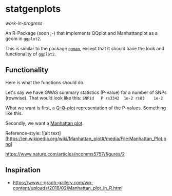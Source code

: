 # statgenplots

*work-in-progress*

An R-Package (soon ;-) that implements QQplot and Manhattanplot as a geom in `ggplot2`.

This is similar to the package [`qqman`](http://www.gettinggeneticsdone.com/2014/05/qqman-r-package-for-qq-and-manhattan-plots-for-gwas-results.html), except that it should have the look and functionality of `ggplot2`.

## Functionality

Here is what the functions should do. 

Let's say we have GWAS summary statistics (P-value) for a number of SNPs (rowwise). That would look like this:
`
SNPid   P
rs3342  1e-2
rs83    1e-2
`

What we want is first, a [Q-Q-plot](https://en.wikipedia.org/wiki/Q%E2%80%93Q_plot) representation of the P-values. Something like this. 

Secondly, we want a [Manhattan plot](https://en.wikipedia.org/wiki/Manhattan_plot).

Reference-style: 
![alt text][https://en.wikipedia.org/wiki/Manhattan_plot#/media/File:Manhattan_Plot.png]

[logo]: https://en.wikipedia.org/wiki/Manhattan_plot#/media/File:Manhattan_Plot.png "Logo Title Text 2"



https://www.nature.com/articles/ncomms5757/figures/2


## Inspiration

- https://www.r-graph-gallery.com/wp-content/uploads/2018/02/Manhattan_plot_in_R.html

